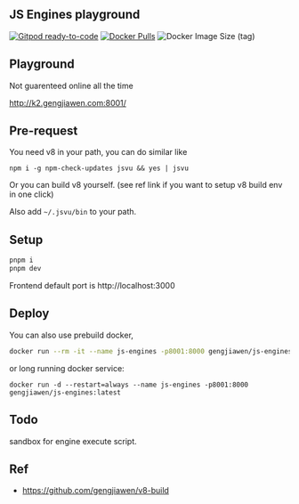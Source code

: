 ## JS Engines playground

[![Gitpod ready-to-code](https://img.shields.io/badge/Gitpod-ready--to--code-blue?logo=gitpod)](https://gitpod.io/#https://github.com/gengjiawen/js-engines-playground)
[![Docker Pulls](https://img.shields.io/docker/pulls/gengjiawen/js-engines)](https://hub.docker.com/r/gengjiawen/js-engines)
![Docker Image Size (tag)](https://img.shields.io/docker/image-size/gengjiawen/js-engines/latest?label=latest)

## Playground

Not guarenteed online all the time

http://k2.gengjiawen.com:8001/

## Pre-request

You need v8 in your path, you can do similar like

```
npm i -g npm-check-updates jsvu && yes | jsvu
```

Or you can build v8 yourself. (see ref link if you want to setup v8 build env in one click)

Also add `~/.jsvu/bin` to your path.

## Setup

```bash
pnpm i
pnpm dev
```

Frontend default port is http://localhost:3000

## Deploy

You can also use prebuild docker,

```bash
docker run --rm -it --name js-engines -p8001:8000 gengjiawen/js-engines
```

or long running docker service:

```console
docker run -d --restart=always --name js-engines -p8001:8000 gengjiawen/js-engines:latest
```

## Todo

sandbox for engine execute script.

## Ref

- https://github.com/gengjiawen/v8-build
